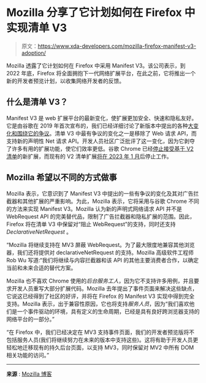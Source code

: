 # Mozilla 分享了它计划如何在 Firefox 中实现清单 V3

> 原文：<https://www.xda-developers.com/mozilla-firefox-manifest-v3-adoption/>

Mozilla 透露了它计划如何在 Firefox 中采用 Manifest V3。该公司表示，到 2022 年底，Firefox 将全面拥抱下一代网络扩展平台，在此之前，它将推出一个新的开发者预览计划，以收集网络开发者的反馈。

## 什么是清单 V3？

Manifest V3 是 web 扩展平台的最新变化，使扩展更加安全、快速和隐私友好。它是由谷歌在 2019 年首次宣布的，我们已经详细讨论了新版本中提出的各种[大变化和围绕它的争议](https://www.xda-developers.com/google-chrome-manifest-v3-ad-blocker-extension-api/)。清单 V3 中最有争议的变化之一是移除了 Web 请求 API，而支持新的声明性 Net 请求 API。开发人员社区广泛批评了这一变化，因为它剥夺了许多有用的扩展功能，使它们效率更低。谷歌 Chrome 已经[停止接受基于 V2 清单](https://www.xda-developers.com/chrome-99-beta-features/#:~:text=Chrome%2099%20beta%20also%20introduces%20changes%20related%20to%20ad%20blockers.%20Starting%20with%20Chrome%2099%2C%20Google%20no%20longer%20allows%20new%20ad%20blocker%20extensions%20to%20use%20Manifest%20V2.)的新扩展，而现有的 V2 清单扩展[将在 2023 年 1 月](https://www.xda-developers.com/google-chrome-manifest-v3-transition-details/)后停止工作。

## Mozilla 希望以不同的方式做事

Mozilla 表示，它意识到了 Manifest V3 中提出的一些有争议的变化及其对广告拦截器和其他扩展的严重影响。为此，Mozilla 表示，它将采用与谷歌 Chrome 不同的方法来实现 Manifest V3。Mozilla 认为新的声明式网络请求 API 并不是 WebRequest API 的完美替代品，限制了广告拦截器和隐私扩展的范围。因此，Firefox 将在清单 V3 中保留对“阻止 WebRequest”的支持，同时还支持 *DeclarativeNetRequest* 。

“Mozilla 将继续支持在 MV3 屏蔽 WebRequest。为了最大限度地兼容其他浏览器，我们还将提供对 declarativeNetRequest 的支持。Mozilla 高级软件工程师 Rob Wu 写道:“我们将继续与内容拦截器和该 API 的其他主要消费者合作，以确定当前和未来合适的替代方案。

Mozilla 也不喜欢 Chrome 使用的*后台服务工人*，因为它不支持许多用例，并且要求开发人员重写大部分扩展代码。Mozilla 去年提出了事件页面来解决这些缺点，它说这已经得到了社区的好评，并将在 Firefox 的 Manifest V3 实现中得到完全支持。Mozilla 表示，出于兼容性原因，它也将支持*服务人员*，因为“我们喜欢他们是一个事件驱动的环境，具有定义的生命周期，已经是具有良好跨浏览器支持的网络平台的一部分。”

“在 Firefox 中，我们已经决定在 MV3 支持事件页面，我们的开发者预览版将不包括服务人员(我们将继续努力在未来的版本中支持这些)。这将有助于开发人员更轻松地迁移现有的持久后台页面，以支持 MV3，同时保留对 MV2 中所有 DOM 相关功能的访问。”

* * *

**来源** : [Mozilla 博客](https://blog.mozilla.org/addons/2022/05/18/manifest-v3-in-firefox-recap-next-steps/)